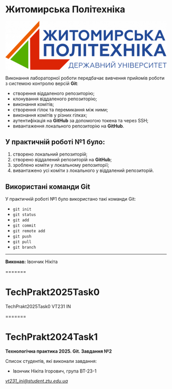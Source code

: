# Житомирська Політехніка


![Logo](Group-6-1-1536x465.png)	

Виконання лабораторної роботи передбачає вивчення прийомів роботи з системою контролю версій **Git**:	
- створення віддаленого репозиторію;
- клонування віддаленого репозиторію;
- виконання комітів;
- створення гілок та перемикання між ними;
- виконання комітів у різних гілках;
- аутентифікація на **GitHub** за допомогою токена та через SSH;	
- вивантаження локального репозиторію на **GitHub**.

## У практичній роботі №1 було:
1. створено локальний репозиторій;
2. створено віддалений репозиторій на **GitHub**;
3. зроблено коміти у локальному репозиторії;
4. вивантажено усі коміти з локального у віддалений репозиторій.

## Використані команди Git

У практичній роботі №1 було використано такі команди Git:	
- `git init`
- `git status`
- `git add`
- `git commit`
- `git remote add`
- `git push`
- `git pull`
- `git branch`

---

**Виконав:** Івончик Нікіта	

=======
# TechPrakt2025Task0
TechPrakt2025Task0 VT231 IN

=======
# TechPrakt2024Task1
**Технологічна практика 2025. Git. Завдання №2**

Список студентів, які виконали завдання:
* Івончик Нікіта Ігорович, група ВТ-23-1

*vt231_ini@student.ztu.edu.ua*
